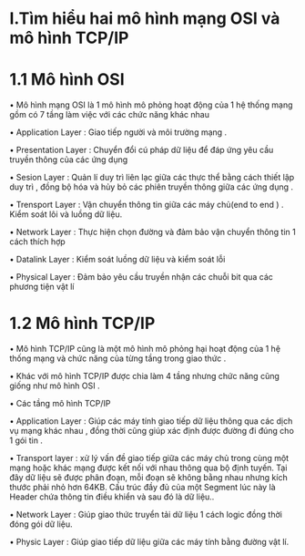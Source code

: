 # I.Tìm hiểu hai mô hình mạng OSI và mô hình TCP/IP

# 1.1 Mô hình OSI

•	Mô hình mạng OSI là 1 mô hình mô phỏng hoạt động của 1 hệ thống mạng gồm có 7 tầng làm việc với các chức năng khác nhau 

•	Application Layer : Giao tiếp người và môi trường mạng .

•	Presentation Layer : Chuyển đổi cú pháp dữ liệu để đáp ứng yêu cầu truyền thông của các ứng dụng 

•	Sesion Layer : Quản lí duy trì liên lạc giữa các thực thể bằng cách thiết lập duy trì , đồng bộ hóa và hủy bỏ các phiên truyền thông giữa các ứng dụng .

•	Trensport Layer : Vận chuyển thông tin giữa các máy chủ(end to end ) . Kiểm soát lôi và luồng dữ liệu.

•	Network Layer : Thực hiện chọn đường và đảm bảo vận chuyển thông tin 1 cách thích hợp 

•	Datalink Layer : Kiểm soát luồng dữ liệu và kiểm soát lỗi 

•	Physical Layer : Đảm bảo yêu cầu truyền nhận các chuỗi bit qua các phương tiện vật lí 

# 1.2 Mô hình TCP/IP

•	Mô hình TCP/IP cũng là một mô hình mô phỏng hại hoạt động của 1 hệ thống mạng và chức năng của từng tầng trong giao thức .

•	Khác với mô hình TCP/IP được chia làm 4 tầng nhưng chức năng cũng giống như mô hình OSI .

•	Các tầng mô hình TCP/IP 

•	Application Layer : Giúp các máy tính giao tiếp dữ liệu thông qua các dịch vụ mạng khác nhau , đồng thời cũng giúp xác định được đường đi đúng cho 1 gói tin .


•	Transport layer : xử lý vấn đề giao tiếp giữa các máy chủ trong cùng một mạng hoặc khác mạng được kết nối với nhau thông qua bộ định tuyến. Tại đây dữ liệu sẽ được phân đoạn, mỗi đoạn sẽ không bằng nhau nhưng kích thước phải nhỏ hơn 64KB. Cấu trúc đầy đủ của một Segment lúc này là Header chứa thông tin điều khiển và sau đó là dữ liệu..

•	Network Layer : Giúp giao thức truyển tải dữ liệu 1 cách logic đồng thời đóng gói dữ liệu.


•	Physic Layer : Giúp giao tiếp dữ liệu giữa các máy tính bằng đường vật lí.


